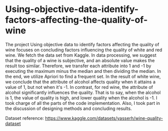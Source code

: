 # Using-objective-data-identify-factors-affecting-the-quality-of-wine
The project Using objective data to identify factors affecting the quality of wine focuses on concluding factors influencing the quality of white and red wine. We fetch the data set from Kaggle. In data processing, we suggest that the quality of a wine is subjective, and an absolute value makes the result too similar. Therefore, we transfer each attribute into 1 and -1 by executing the maximum minus the median and then dividing the median. In the end, we utilize Apriori to find a frequent set. In the result of white wine, we conclude that the attribute of alcohol affects quality when it attains a value of 1, but not when it's -1. In contrast, for red wine, the attribute of alcohol significantly influences the quality. That is to say, when the alcohol is 1, the value of quality is high, and lower quality when the alcohol is -1. I took charge of all the parts of the code implementation. Also, I took part in the discussion of designing methods and concluding results.

Dataset reference: https://www.kaggle.com/datasets/yasserh/wine-quality-dataset
